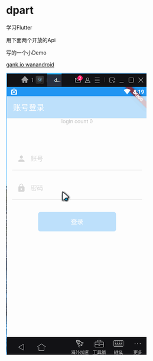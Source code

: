 # dpart

学习Flutter

用下面两个开放的Api

写的一个小Demo

[gank.io ](https://gank.io/)
[wanandroid  ](https://wanandroid.com/)

![录屏](https://github.com/Daemon1993/Part/blob/master/ddd/record_ddd.gif)

